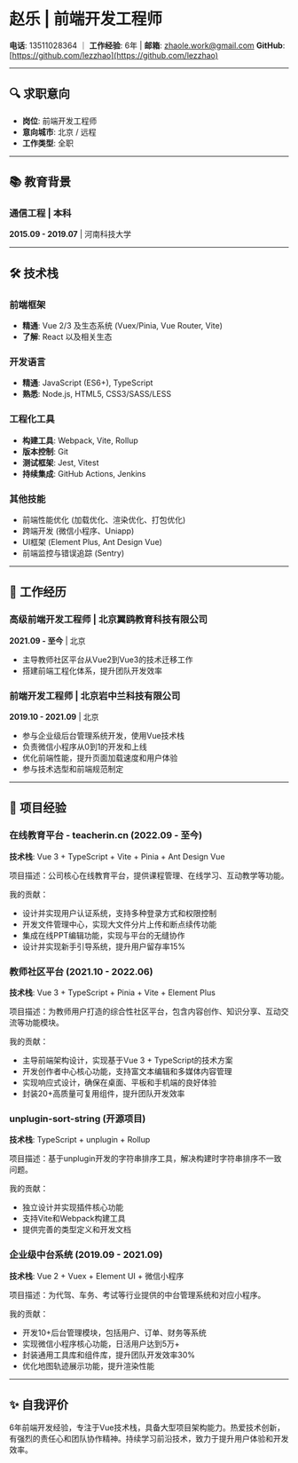 # 赵乐 | 前端开发工程师
**电话**: 13511028364 ｜ **工作经验**: 6年  |  **邮箱**: zhaole.work@gmail.com 
**GitHub**:  [https://github.com/lezzhao](https://github.com/lezzhao) 

---

## 🔍 求职意向
- **岗位**: 前端开发工程师
- **意向城市**: 北京 / 远程
- **工作类型**: 全职

---

## 📚 教育背景
### 通信工程 | 本科
**2015.09 - 2019.07** | 河南科技大学

---

## 🛠 技术栈
### 前端框架
- **精通**: Vue 2/3 及生态系统 (Vuex/Pinia, Vue Router, Vite)
- **了解**: React 以及相关生态

### 开发语言
- **精通**: JavaScript (ES6+), TypeScript
- **熟悉**: Node.js, HTML5, CSS3/SASS/LESS

### 工程化工具
- **构建工具**: Webpack, Vite, Rollup
- **版本控制**: Git
- **测试框架**: Jest, Vitest
- **持续集成**: GitHub Actions, Jenkins

### 其他技能
- 前端性能优化 (加载优化、渲染优化、打包优化)
- 跨端开发 (微信小程序、Uniapp)
- UI框架 (Element Plus, Ant Design Vue)
- 前端监控与错误追踪 (Sentry)

---

## 💼 工作经历
### 高级前端开发工程师 | 北京翼鸥教育科技有限公司
**2021.09 - 至今** | 北京

- 主导教师社区平台从Vue2到Vue3的技术迁移工作
- 搭建前端工程化体系，提升团队开发效率

### 前端开发工程师 | 北京岩中兰科技有限公司
**2019.10 - 2021.09** | 北京

- 参与企业级后台管理系统开发，使用Vue技术栈
- 负责微信小程序从0到1的开发和上线
- 优化前端性能，提升页面加载速度和用户体验
- 参与技术选型和前端规范制定

---

## 🚀 项目经验

### 在线教育平台 - teacherin.cn (2022.09 - 至今)
**技术栈**: Vue 3 + TypeScript + Vite + Pinia + Ant Design Vue

项目描述：公司核心在线教育平台，提供课程管理、在线学习、互动教学等功能。

我的贡献：
- 设计并实现用户认证系统，支持多种登录方式和权限控制
- 开发文件管理中心，实现大文件分片上传和断点续传功能
- 集成在线PPT编辑功能，实现与平台的无缝协作
- 设计并实现新手引导系统，提升用户留存率15%

### 教师社区平台 (2021.10 - 2022.06)
**技术栈**: Vue 3 + TypeScript + Pinia + Vite + Element Plus

项目描述：为教师用户打造的综合性社区平台，包含内容创作、知识分享、互动交流等功能模块。

我的贡献：
- 主导前端架构设计，实现基于Vue 3 + TypeScript的技术方案
- 开发创作者中心核心功能，支持富文本编辑和多媒体内容管理
- 实现响应式设计，确保在桌面、平板和手机端的良好体验
- 封装20+高质量可复用组件，提升团队开发效率

### unplugin-sort-string (开源项目)
**技术栈**: TypeScript + unplugin + Rollup

项目描述：基于unplugin开发的字符串排序工具，解决构建时字符串排序不一致问题。

我的贡献：
- 独立设计并实现插件核心功能
- 支持Vite和Webpack构建工具
- 提供完善的类型定义和开发文档

### 企业级中台系统 (2019.09 - 2021.09)
**技术栈**: Vue 2 + Vuex + Element UI + 微信小程序

项目描述：为代驾、车务、考试等行业提供的中台管理系统和对应小程序。

我的贡献：
- 开发10+后台管理模块，包括用户、订单、财务等系统
- 实现微信小程序核心功能，日活用户达到5万+
- 封装通用工具库和组件库，提升团队开发效率30%
- 优化地图轨迹展示功能，提升渲染性能

---

## ✨ 自我评价

6年前端开发经验，专注于Vue技术栈，具备大型项目架构能力。热爱技术创新，有强烈的责任心和团队协作精神。持续学习前沿技术，致力于提升用户体验和开发效率。
